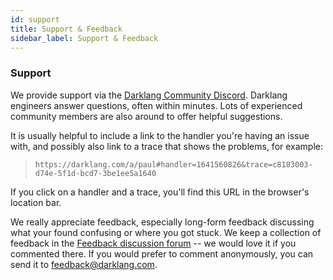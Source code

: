 ```yaml
---
id: support
title: Support & Feedback
sidebar_label: Support & Feedback
---
```


### Support

We provide support via the
[Darklang Community Discord](https://darklang.com/discord-invite). Darklang
engineers answer questions, often within minutes. Lots of experienced community
members are also around to offer helpful suggestions.

It is usually helpful to include a link to the handler you're having an issue
with, and possibly also link to a trace that shows the problems, for example:

> `https://darklang.com/a/paul#handler=1641560826&trace=c8183003-d74e-5f1d-bcd7-3be1ee5a1640`

If you click on a handler and a trace, you'll find this URL in the browser's
location bar.

We really appreciate feedback, especially long-form feedback discussing what
your found confusing or where you got stuck. We keep a collection of feedback in
the
[Feedback discussion forum](https://github.com/darklang/dark/discussions/categories/feedback)
-- we would love it if you commented there. If you would prefer to comment
anonymously, you can send it to
[feedback@darklang.com](mailto:feedback@darklang.com).
